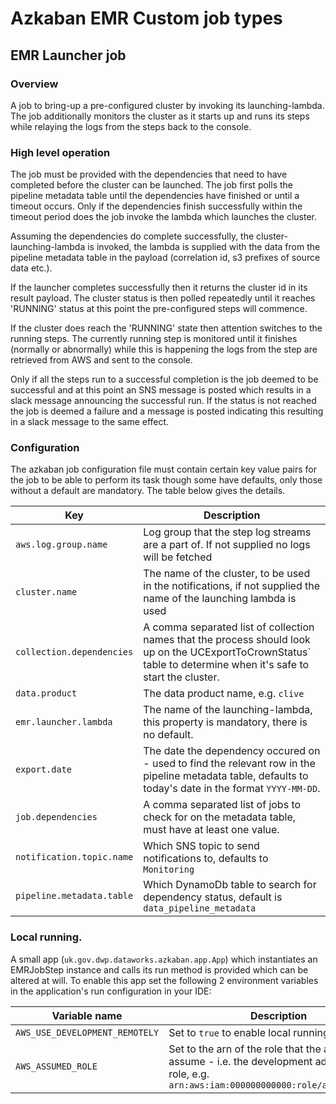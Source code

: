 # Azkaban EMR Custom job types

## EMR Launcher job

### Overview

A job to bring-up a pre-configured cluster by invoking its launching-lambda. The job 
additionally monitors the cluster as it starts up and runs its steps while relaying the 
logs from the steps back to the console. 

### High level operation

The job must be provided with the dependencies that need to have completed before the
cluster can be launched. The job first polls the pipeline metadata table until the 
dependencies have finished or until a timeout occurs. Only if the dependencies finish
successfully within the timeout period does the job invoke the lambda which 
launches the cluster.

Assuming the dependencies do complete successfully, the cluster-launching-lambda 
is invoked, the lambda is supplied with the data from the pipeline metadata 
table in the payload (correlation id, s3 prefixes of source data etc.).

If the launcher completes successfully then it returns the cluster id in its result 
payload. The cluster status is then polled repeatedly until it reaches 'RUNNING' status
at this point the pre-configured steps will commence.

If the cluster does reach the 'RUNNING' state then attention switches to the running 
steps. The currently running step is monitored until it finishes (normally or abnormally)
while this is happening the logs from the step are retrieved from AWS and sent to the 
console.

Only if all the steps run to a successful completion is the job deemed to be 
successful and at this point an SNS message is posted which results in a slack message 
announcing the successful run. If the status is not reached the job is deemed a failure
and a message is posted indicating this resulting in a slack message to the same effect.

### Configuration

The azkaban job configuration file must contain certain key value pairs for the job to be
able to perform its task though some have defaults, only those without a default are mandatory.
The table below gives the details.

| Key                       | Description   |
|---------------------------|---------------|
| `aws.log.group.name`      | Log group that the step log streams are a part of. If not supplied no logs will be fetched |
| `cluster.name`            | The name of the cluster, to be used in the notifications, if not supplied the name of the launching lambda is used |
| `collection.dependencies` | A comma separated list of collection names that the process should look up on the UCExportToCrownStatus` table to determine when it's safe to start the cluster. |
| `data.product`            | The data product name, e.g. `clive` |
| `emr.launcher.lambda`     | The name of the launching-lambda, this property is mandatory, there is no default. |
| `export.date`             | The date the dependency occured on - used to find the relevant row in the pipeline metadata table, defaults to today's date in the format `YYYY-MM-DD`. |
| `job.dependencies`        | A comma separated list of jobs to check for on the metadata table, must have at least one value. |
| `notification.topic.name` | Which SNS topic to send notifications to, defaults to `Monitoring` |
| `pipeline.metadata.table` | Which DynamoDb table to search for dependency status, default is `data_pipeline_metadata` |

### Local running.

A small app (`uk.gov.dwp.dataworks.azkaban.app.App`) which instantiates an EMRJobStep instance and calls its run method 
is provided which can be altered at will. To enable this app set the following 2 environment variables in the 
application's run configuration in your IDE:

| Variable name                  | Description                            |
|--------------------------------|----------------------------------------|
| `AWS_USE_DEVELOPMENT_REMOTELY` | Set to `true` to enable local running. |
| `AWS_ASSUMED_ROLE`             | Set to the arn of the role that the app should assume - i.e. the development administrator role, e.g. `arn:aws:iam:000000000000:role/administrator` |

